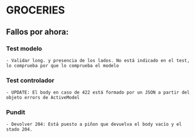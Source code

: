 # GROCERIES

## Fallos por ahora:

### Test modelo
	- Validar long. y presencia de los lados. No está indicado en el test, lo comprueba por que lo comprueba el modelo

### Test controlador
	- UPDATE: El body en caso de 422 está formado por un JSON a partir del objeto errors de ActiveModel

### Pundit
	- Devolver 204: Está puesto a piñon que devuelva el body vacío y el stado 204.
